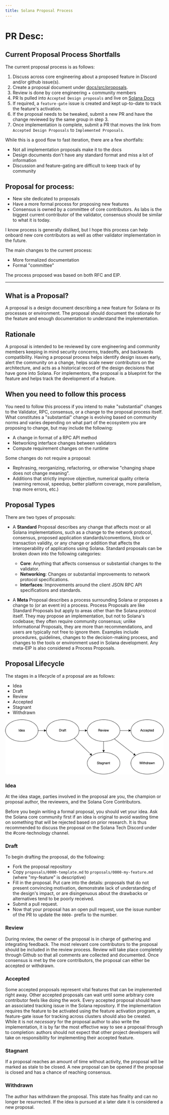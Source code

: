 ```yaml
---
title: Solana Proposal Process
---
```


# PR Desc:

## Current Proposal Process Shortfalls

The current proposal process is as follows:

1. Discuss across core engineering about a proposed feature in Discord and/or
github issue(s).
2. Create a proposal document under
[docs/src/proposals](https://github.com/solana-labs/solana/tree/master/docs/src/proposals).
3. Review is done by core engineering + community members
4. PR Is pulled into `Accepted Design proposals` and live on [Solana
Docs](https://docs.solana.com/proposals/accepted-design-proposals)
5. If required, a `feature-gate` issue is created and kept up-to-date to track
the feature's activation.
6. If the proposal needs to be tweaked, submit a new PR and have the change
reviewed by the same group in step 3.
7. Once implementation is complete, submit a PR that moves the link from
`Accepted Design Proposals` to `Implemented Proposals`.

While this is a good flow to fast iteration, there are a few shortfalls:

- Not all implementation proposals make it to the docs
- Design documents don't have any standard format and miss a lot of information
- Discussion and feature-gating are difficult to keep track of by community

## Proposal for process:

- New site dedicated to proposals
- Have a more formal process for proposing new features
- Consensus is owned by a committee of core contributors. As labs is the
biggest current contributor of the validator, consensus should be similar to
what it is today.

I know process is generally disliked, but I hope this process can help onboard
new core contributors as well as other validator implementation in the future.

The main changes to the current process:

- More formalized documentation
- Formal "committee"

The process proposed was based on both RFC and EIP.

---

## What is a Proposal?

A proposal is a design document describing a new feature for Solana or its
processes or environment. The proposal should document the rationale for the
feature and enough documentation to understand the implementation.

## Rationale

A proposal is intended to be reviewed by core engineering and community members
keeping in mind security concerns, tradeoffs, and backwards compatibility.
Having a proposal process helps identify design issues early, alert the
community on a change, helps scale newer contributors on the architecture, and
acts as a historical record of the design decisions that have gone into Solana.
For implementors, the proposal is a blueprint for the feature and helps track
the development of a feature.

## When you need to follow this process

You need to follow this process if you intend to make "substantial" changes to
the Validator, RPC, consensus, or a change to the proposal process itself. What
constitutes a "substantial" change is evolving based on community norms and
varies depending on what part of the ecosystem you are proposing to change, but
may include the following:

- A change in format of a RPC API method
- Networking interface changes between validators
- Compute requirement changes on the runtime

Some changes do not require a proposal:

- Rephrasing, reorganizing, refactoring, or otherwise "changing shape does not
change meaning".
- Additions that strictly improve objective, numerical quality criteria
(warning removal, speedup, better platform coverage, more parallelism, trap
more errors, etc.)

## Proposal Types

There are two types of proposals:

- A **Standard** Proposal describes any change that affects most or all Solana
implementations, such as a change to the network protocol, consensus, proposed
application standards/conventions, block or transaction validity, or any change
or addition that affects the interoperability of applications using Solana.
Standard proposals can be broken down into the following categories:

  - **Core**: Anything that affects consensus or substantial changes to the
validator.
  - **Networking**: Changes or substantial improvements to network protocol
specifications.
  - **Interfaces**: Improvements around the client JSON RPC API specifications
and standards. 

- A **Meta** Proposal describes a process surrounding Solana or proposes a
change to (or an event in) a process. Process Proposals are like Standard
Proposals but apply to areas other than the Solana protocol itself. They may
propose an implementation, but not to Solana's codebase; they often require
community consensus; unlike Informational Proposals, they are more than
recommendations, and users are typically not free to ignore them. Examples
include procedures, guidelines, changes to the decision-making process, and
changes to the tools or environment used in Solana development. Any meta-EIP is
also considered a Process Proposals.

## Proposal Lifecycle

The stages in a lifecycle of a proposal are as follows:

- Idea
- Draft
- Review
- Accepted
- Stagnant
- Withdrawn

![Proposal Process](proposal-process.png "Proposal Process")

### Idea

At the idea stage, parties involved in the proposal are you, the champion or
proposal author, the reviewers, and the Solana Core Contributors.

Before you begin writing a formal proposal, you should vet your idea. Ask the
Solana core community first if an idea is original to avoid wasting time on
something that will be rejected based on prior research. It is thus recommended
to discuss the proposal on the Solana Tech Discord under the #core-technology
channel.

### Draft

To begin drafting the proposal, do the following:

- Fork the proposal repository
- Copy `proposals/0000-template.md` to `proposals/0000-my-feature.md` (where
"my-feature" is descriptive)
- Fill in the proposal. Put care into the details: proposals that do not
present convincing motivation, demonstrate lack of understanding of the
design's impact, or are disingenuous about the drawbacks or alternatives tend
to be poorly received.
- Submit a pull request.
- Now that your proposal has an open pull request, use the issue number of the
PR to update the `0000-` prefix to the number.

### Review

During review, the owner of the proposal is in charge of gathering and
integrating feedback. The most relevant core contributors to the proposal
should be included in the review process. Review will take place completely
through Github so that all comments are collected and documented. Once
consensus is met by the core contributors, the proposal can either be accepted
or withdrawn.

### Accepted

Some accepted proposals represent vital features that can be implemented right
away. Other accepted proposals can wait until some arbitrary core contributor
feels like doing the work. Every accepted proposal should have an associated
tracking issue in the Solana repository. If the implementation requires the
feature to be activated using the feature activation program, a feature-gate
issue for tracking across clusters should also be created. While it is not
*necessary* for the proposal author to also write the implementation, it is by
far the most effective way to see a proposal through to completion: authors
should not expect that other project developers will take on responsibility for
implementing their accepted feature.

### Stagnant

If a proposal reaches an amount of time without activity, the proposal will be
marked as stale to be closed. A new proposal can be opened if the proposal is
closed and has a chance of reaching consensus.

### Withdrawn

The author has withdrawn the proposal. This state has finality and can no
longer be resurrected. If the idea is pursued at a later date it is considered
a new proposal.

